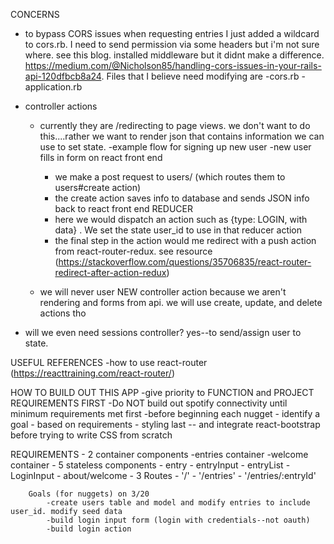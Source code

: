 CONCERNS
- to bypass CORS issues when requesting entries I just added a wildcard to cors.rb. I need to send permission via some headers but i'm not sure where. see this blog. installed middleware but it didnt make a difference. 
https://medium.com/@Nicholson85/handling-cors-issues-in-your-rails-api-120dfbcb8a24. Files that I believe need modifying are 
    -cors.rb
    -application.rb

- controller actions
    - currently they are /redirecting to page views. we don't want to do this....rather we want to render json that contains information we can use to set state. 
    -example flow for signing up new user 
        -new user fills in form on react front end
        - we make a post request to users/ (which routes them to users#create action)
        - the create action saves info to database and sends JSON info back to react front end REDUCER
        - here we would dispatch an action such as {type: LOGIN, with data} . We set the state user_id to use in that reducer action
        - the final step in the action would me redirect with a push action from react-router-redux. see resource (https://stackoverflow.com/questions/35706835/react-router-redirect-after-action-redux)
        
    - we will never user NEW controller action because we aren't rendering and forms from api. we will use create, update, and delete   actions tho

- will we even need sessions controller? yes--to send/assign user to state. 

USEFUL REFERENCES
    -how to use react-router (https://reacttraining.com/react-router/)


HOW TO BUILD OUT THIS APP
    -give priority to FUNCTION and PROJECT REQUIREMENTS FIRST
    -Do NOT build out spotify connectivity until minimum requirements met first
    -before beginning each nugget - identify a goal - based on requirements
    - styling last -- and integrate react-bootstrap before trying to write CSS from scratch


REQUIREMENTS
    - 2 container components
        -entries container
        -welcome container
    - 5 stateless components
        - entry
        - entryInput
        - entryList
        - LoginInput
        - about/welcome
    - 3 Routes
        - '/'
        - '/entries' 
        - '/entries/:entryId'



        Goals (for nuggets) on 3/20
            -create users table and model and modify entries to include user_id. modify seed data
            -build login input form (login with credentials--not oauth)
            -build login action


